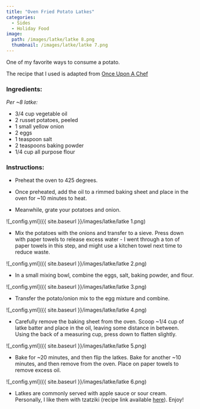 ```yaml
---
title: "Oven Fried Potato Latkes"
categories:
  - Sides
  - Holiday Food
image:
  path: /images/latke/latke 8.png
  thumbnail: /images/latke/latke 7.png
---
```


One of my favorite ways to consume a potato.

The recipe that I used is adapted from [Once Upon A Chef](https://www.onceuponachef.com/recipes/oven-fried-potato-latkes.html)

### Ingredients:

_Per ~8 latke:_ 

* 3/4 cup vegetable oil
* 2 russet potatoes, peeled
* 1 small yellow onion
* 2 eggs
* 1 teaspoon salt
* 2 teaspoons baking powder
* 1/4 cup all purpose flour



### Instructions:

* Preheat the oven to 425 degrees. 

* Once preheated, add the oil to a rimmed baking sheet and place in the oven for ~10 minutes to heat.

* Meanwhile, grate your potatoes and onion.

![_config.yml]({{ site.baseurl }}/images/latke/latke 1.png)

* Mix the potatoes with the onions and transfer to a sieve. Press down with paper towels to release excess water - I went through a ton of paper towels in this step, and might use a kitchen towel next time to reduce waste.

![_config.yml]({{ site.baseurl }}/images/latke/latke 2.png)

* In a small mixing bowl, combine the eggs, salt, baking powder, and flour.

![_config.yml]({{ site.baseurl }}/images/latke/latke 3.png)

* Transfer the potato/onion mix to the egg mixture and combine.

![_config.yml]({{ site.baseurl }}/images/latke/latke 4.png)

* Carefully remove the baking sheet from the oven. Scoop ~1/4 cup of latke batter and place in the oil, leaving some distance in between. Using the back of a measuring cup, press down to flatten slightly.

![_config.yml]({{ site.baseurl }}/images/latke/latke 5.png)

* Bake for ~20 minutes, and then flip the latkes. Bake for another ~10 minutes, and then remove from the oven. Place on paper towels to remove excess oil.

![_config.yml]({{ site.baseurl }}/images/latke/latke 6.png)

* Latkes are commonly served with apple sauce or sour cream. Personally, I like them with tzatziki (recipe link available [here](https://www.whatsprernacooking.com/mediterranean/sides/tzatziki/)). Enjoy!

